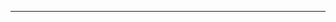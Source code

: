<!--
CO_OP_TRANSLATOR_METADATA:
{
  "original_hash": "cffce88f960004dcc957455277e790f9",
  "translation_date": "2025-08-27T23:45:36+00:00",
  "source_file": "03-GettingStarted/05-stdio-server/README.md",
  "language_code": "sr"
}
-->


---


